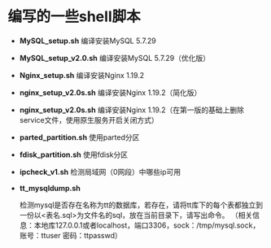 # 编写的一些shell脚本
- **MySQL_setup.sh**  编译安装MySQL 5.7.29

- **MySQL_setup_v2.0.sh**  编译安装MySQL 5.7.29（优化版）

- **Nginx_setup.sh**  编译安装Nginx 1.19.2

- **nginx_setup_v2.0s.sh**  编译安装Nginx 1.19.2（简化版）

- **nginx_setup_v2.0s.sh**  编译安装Nginx 1.19.2（在第一版的基础上删除service文件，使用原生服务开启关闭方式）

- **parted_partition.sh**  使用parted分区

- **fdisk_partition.sh**  使用fdisk分区

- **ipcheck_v1.sh** 检测局域网（0网段）中哪些ip可用

- **tt_mysqldump.sh**

    检测mysql是否存在名称为tt的数据库，若存在，请将tt库下的每个表都独立到一份以<表名.sql>为文件名的sql，放在当前目录下，请写出命令。
    （相关信息：本地库127.0.0.1或者localhost，端口3306，sock：/tmp/mysql.sock，账号：ttuser 密码：ttpasswd）

